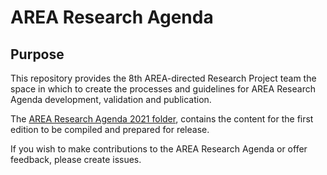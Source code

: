 # AREA Research Agenda

## Purpose

This repository provides the 8th AREA-directed Research Project team the space in which to create the processes and guidelines for AREA Research Agenda development, validation and publication.

The [AREA Research Agenda 2021 folder](https://github.com/cperey/AREA-Research-Agenda/tree/main/AREA_Research_Agenda_2021), contains the content for the first edition to be compiled and prepared for release.

If you wish to make contributions to the AREA Research Agenda or offer feedback, please create issues.
